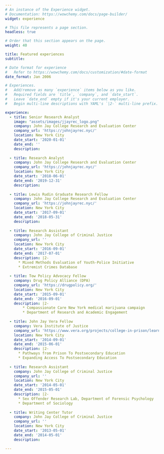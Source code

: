 ```yaml
---
# An instance of the Experience widget.
# Documentation: https://wowchemy.com/docs/page-builder/
widget: experience

# This file represents a page section.
headless: true

# Order that this section appears on the page.
weight: 40

title: Featured experiences
subtitle: 

# Date format for experience
#   Refer to https://wowchemy.com/docs/customization/#date-format
date_format: Jan 2006

# Experiences.
#   Add/remove as many `experience` items below as you like.
#   Required fields are `title`, `company`, and `date_start`.
#   Leave `date_end` empty if it's your current employer.
#   Begin multi-line descriptions with YAML's `|2-` multi-line prefix.

experience:
  - title: Senior Research Analyst 
    image: "assets/images/jjayrec_logo.png"
    company: John Jay College Research and Evaluation Center
    company_url: 'https://johnjayrec.nyc/'
    location: New York City 
    date_start: '2020-01-01'
    date_end: ''
    description: 
        
  - title: Research Analyst
    company: John Jay College Research and Evaluation Center
    company_url: 'https://johnjayrec.nyc/'
    location: New York City
    date_start: '2018-06-01'
    date_end: '2019-12-31'
    description: 
    
  - title: Lewis Rudin Graduate Research Fellow
    company: John Jay College Research and Evaluation Center
    company_url: 'https://johnjayrec.nyc/'
    location: New York City
    date_start: '2017-09-01'
    date_end: '2018-05-31'
    description: 
    
  - title: Research Assistant 
    company: John Jay College of Criminal Justice   
    company_url: ''
    location: New York City
    date_start: '2016-09-01'
    date_end: '2017-07-01'
    description: |2-
      * Mixed Methods Evaluation of Youth-Police Initiative  
      * Extremist Crimes Database 
    
  - title: Tow Policy Advocacy Fellow
    company: Drug Policy Alliance (DPA)
    company_url: 'https://drugpolicy.org/'
    location: New York City
    date_start: '2015-09-01'
    date_end: '2016-09-01'
    description: |2- 
        * Compassionate Care New York medical marijuana campaign
        * Department of Research and Academic Engagement 
    
  - title: John Jay Vera Fellow
    company: Vera Institute of Justice 
    company_url: 'https://www.vera.org/projects/college-in-prison/learn-more'
    location: New York City
    date_start: '2014-09-01'
    date_end: '2015-06-01'
    description: |2- 
      * Pathways from Prison To Postsecondary Education 
      * Expanding Access To Postsecondary Education
    
  - title: Research Assistant 
    company: John Jay College of Criminal Justice   
    company_url: ''
    location: New York City
    date_start: '2014-05-01'
    date_end: '2015-05-01'
    description: |2-
      * Sex Offender Research Lab, Department of Forensic Psychology
      * Department of Sociology  
    
  - title: Writing Center Tutor
    company: John Jay College of Criminal Justice
    company_url: ''
    location: New York City
    date_start: '2013-05-01'
    date_end: '2014-05-01'
    description: 

---
```

